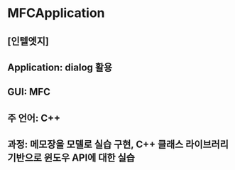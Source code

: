 # MFCApplication 
## [인텔엣지]
## Application: dialog 활용 
## GUI: MFC 
## 주 언어: C++ 
## 과정: 메모장을 모델로 실습 구현, C++ 클래스 라이브러리 기반으로 윈도우 API에 대한 실습
